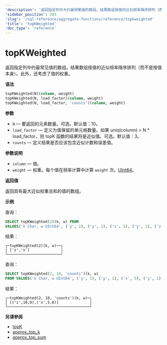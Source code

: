 ```yaml
---
'description': '返回指定列中大约最频繁值的数组。结果数组按值的近似频率降序排列（而非按照值本身）。此外，还考虑了值的权重。'
'sidebar_position': 203
'slug': '/sql-reference/aggregate-functions/reference/topkweighted'
'title': 'topKWeighted'
'doc_type': 'reference'
---
```



# topKWeighted

返回指定列中约最常见值的数组。结果数组按值的近似频率降序排列（而不是按值本身）。此外，还考虑了值的权重。

**语法**

```sql
topKWeighted(N)(column, weight)
topKWeighted(N, load_factor)(column, weight)
topKWeighted(N, load_factor, 'counts')(column, weight)
```

**参数**

- `N` — 要返回的元素数量。可选。默认值：10。
- `load_factor` — 定义为值保留的单元格数量。如果 uniq(column) > N * load_factor，则 topK 函数的结果将是近似值。可选。默认值：3。
- `counts` — 定义结果是否应该包含近似计数和误差值。

**参数说明**

- `column` — 值。
- `weight` — 权重。每个值在频率计算中计算 `weight` 次。[UInt64](../../../sql-reference/data-types/int-uint.md)。

**返回值**

返回具有最大近似权重总和的值的数组。

**示例**

查询：

```sql
SELECT topKWeighted(2)(k, w) FROM
VALUES('k Char, w UInt64', ('y', 1), ('y', 1), ('x', 5), ('y', 1), ('z', 10))
```

结果：

```text
┌─topKWeighted(2)(k, w)──┐
│ ['z','x']              │
└────────────────────────┘
```

查询：

```sql
SELECT topKWeighted(2, 10, 'counts')(k, w)
FROM VALUES('k Char, w UInt64', ('y', 1), ('y', 1), ('x', 5), ('y', 1), ('z', 10))
```

结果：

```text
┌─topKWeighted(2, 10, 'counts')(k, w)─┐
│ [('z',10,0),('x',5,0)]              │
└─────────────────────────────────────┘
```

**另请参阅**

- [topK](../../../sql-reference/aggregate-functions/reference/topk.md)
- [approx_top_k](../../../sql-reference/aggregate-functions/reference/approxtopk.md)
- [approx_top_sum](../../../sql-reference/aggregate-functions/reference/approxtopsum.md)
